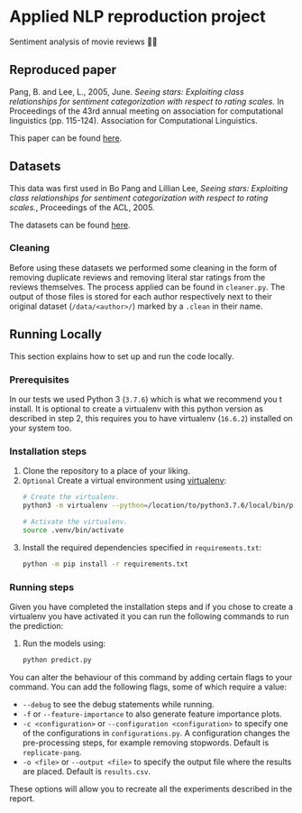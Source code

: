 # Applied NLP reproduction project
Sentiment analysis of movie reviews 🎥🍿

## Reproduced paper
Pang, B. and Lee, L., 2005, June. *Seeing stars: Exploiting class relationships for sentiment categorization with respect to rating scales.* In Proceedings of the 43rd annual meeting on association for computational linguistics (pp. 115-124). Association for Computational Linguistics.

This paper can be found [here](http://www.cs.cornell.edu/home/llee/papers/pang-lee-stars.pdf).

## Datasets
This data was first used in Bo Pang and Lillian Lee,
*Seeing stars: Exploiting class relationships for sentiment categorization
with respect to rating scales.*, Proceedings of the ACL, 2005.

The datasets can be found [here](http://www.cs.cornell.edu/people/pabo/movie-review-data/).

### Cleaning
Before using these datasets we performed some cleaning in the form of
 removing duplicate reviews and removing literal star ratings from the
 reviews themselves.
 The process applied can be found in `cleaner.py`.
 The output of those files is stored for each author respectively next to
 their original dataset (`/data/<author>/`) marked by a `.clean` in their
 name.

## Running Locally

This section explains how to set up and run the code locally.

### Prerequisites

In our tests we used Python 3 (`3.7.6`) which is what we recommend you t
 install.
It is optional to create a virtualenv with this python version as described
 in step 2, this requires you to have virtualenv (`16.6.2`) installed on your
 system too.

### Installation steps

1. Clone the repository to a place of your liking.
2. `Optional` Create a virtual environment using
[virtualenv](https://virtualenv.pypa.io/en/stable/):
    ```bash
    # Create the virtualenv.
    python3 -m virtualenv --python=/location/to/python3.7.6/local/bin/python .venv

    # Activate the virtualenv.
    source .venv/bin/activate
    ```
3. Install the required dependencies specified in `requirements.txt`:
    ```bash
    python -m pip install -r requirements.txt
    ```

### Running steps

Given you have completed the installation steps and if you chose to create a
 virtualenv you have activated it you can run the following commands to run
 the prediction:

1. Run the models using:
    ```bash
    python predict.py
    ```

You can alter the behaviour of this command by adding certain flags to your
 command.
You can add the following flags, some of which require a value:
- `--debug` to see the debug statements while running.
- `-f` or `--feature-importance` to also generate feature importance plots.
- `-c <configuration>` or `--configuration <configuration>` to specify one of
the configurations in `configurations.py`.
A configuration changes the pre-processing steps, for example removing
 stopwords.
Default is `replicate-pang`.
- `-o <file>` or `--output <file>` to specify the output file where the
results are placed.
Default is `results.csv`.

These options will allow you to recreate all the experiments described in the
 report.
